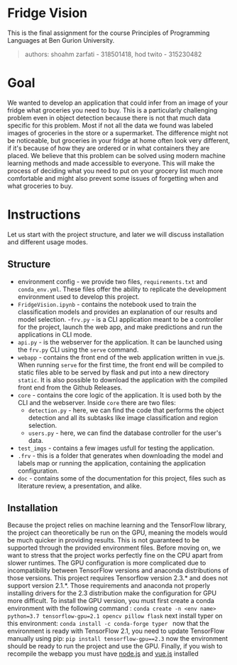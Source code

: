 # Fridge Vision

This is the final assignment for the course Principles of Programming Languages at Ben Gurion University.
> authors: shoahm zarfati - 318501418, hod twito - 315230482

# Goal

We wanted to develop an application that could infer from an image of your fridge what groceries you need to buy.
This is a particularly challenging problem even in object detection because there is not that much data specific for this problem.
Most if not all the data we found was labeled images of groceries in the store or a supermarket.
The difference might not be noticeable, but groceries in your fridge at home often look very different,
if it's because of how they are ordered or in what containers they are placed. We believe
that this problem can be solved using modern machine learning methods and made accessible to everyone.
This will make the process of deciding what you need to put on your grocery list much more comfortable and might
also prevent some issues of forgetting when and what groceries to buy.

# Instructions

Let us start with the project structure, and later we will discuss installation and different usage modes.

## Structure

-  environment config - we provide two files, `requirements.txt` and `conda_env.yml`. These files offer the ability to replicate the development environment used to develop this project.
- `FridgeVision.ipynb` - contains the notebook used to train the classification models and provides an explanation of our results and model selection.
-`frv.py` - is a CLI application meant to be a controller for the project, launch the web app, and make predictions and run the applications in CLI mode.
- `api.py` - is the webserver for the application. It can be launched using the `frv.py` CLI using the `serve` command.
- `webapp` - contains the front end of the web application written in vue.js. When running `serve` for the first time, the front end will be compiled to static files able to be served by flask and put into a new directory `static`. It is also possible to download the application with the compiled front end from the Github Releases.
- `core` - contains the core logic of the application. It is used both by the CLI and the webserver. Inside `core` there are two files:
 	- `detection.py` - here, we can find the code that performs the object detection and all its subtasks like image classification and region selection.
	- `users.py` - here, we can find the database controller for the user's data.
- `test_imgs` - contains a few images usfull for testing the application.
- `.frv` - this is a folder that generates when downloading the model and labels map or running the application, containing the application configuration.
- `doc` - contains some of the documentation for this project, files such as literature review, a presentation, and alike.

## Installation

Because the project relies on machine learning and the TensorFlow library, the project can theoretically be run on the GPU, meaning the models would be much quicker in providing results. This is not guaranteed to be supported through the provided environment files. 
Before moving on, we want to stress that the project works perfectly fine on the CPU apart from slower runtimes.
The GPU configuration is more complicated due to incompatibility between TensorFlow versions and anaconda distributions of those versions.
This project requires Tensorflow version 2.3.* and does not support version 2.1.*. Those requirements and anaconda not properly installing drivers for the 2.3 distribution make the configuration for GPU more difficult.
To install the GPU version, you must first create a conda environment with the following command :
`conda create -n <env name> python=3.7 tensorflow-gpu=2.1 opencv pillow flask`
next install typer on this environment: 
`conda install -c conda-forge typer `
now that the environment is ready with TensorFlow 2.1, you need to update TensorFlow manually using pip: 
`pip install tensorflow-gpu==2.3` now the environment should be ready to run the project and use the GPU.
Finally, if you wish to recompile the webapp you must have [node.js](https://nodejs.org/en/) and [vue.js](https://cli.vuejs.org/guide/installation.html) installed